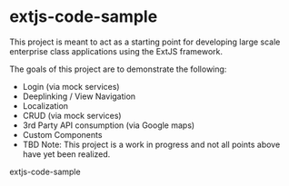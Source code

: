 extjs-code-sample
=================

This project is meant to act as a starting point for developing large scale enterprise class applications using the ExtJS framework.

The goals of this project are to demonstrate the following:

- Login (via mock services)
- Deeplinking / View Navigation
- Localization
- CRUD (via mock services)
- 3rd Party API consumption (via Google maps)
- Custom Components
- TBD
Note: This project is a work in progress and not all points above have yet been realized.

extjs-code-sample
